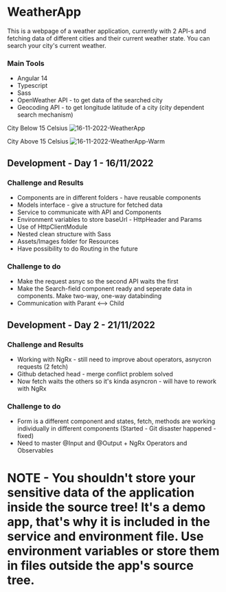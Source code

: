 # WeatherApp

This is a webpage of a weather application, currently with 2 API-s and fetching data of different cities and their current weather state. You can search your city's current weather.

### Main Tools
- Angular 14
- Typescript
- Sass
- OpenWeather API - to get data of the searched city
- Geocoding API - to get longitude latitude of a city (city dependent search mechanism)

City Below 15 Celsius
![16-11-2022-WeatherApp](https://user-images.githubusercontent.com/88943189/202256058-2b65c2fa-cd40-48d6-8ca5-c5d7375fe33c.png)

City Above 15 Celsius
![16-11-2022-WeatherApp-Warm](https://user-images.githubusercontent.com/88943189/202256363-efab44a1-67fb-4f06-afbe-ca869b5c1edb.png)

## Development - Day 1 - 16/11/2022

### Challenge and Results
- Components are in different folders - have reusable components
- Models interface - give a structure for fetched data
- Service to communicate with API and Components
- Environment variables to store baseUrl - HttpHeader and Params
- Use of HttpClientModule
- Nested clean structure with Sass
- Assets/Images folder for Resources
- Have possibility to do Routing in the future

### Challenge to do
- Make the request asnyc so the second API waits the first
- Make the Search-field component ready and seperate data in components. Make two-way, one-way databinding
- Communication with Parant <--> Child

## Development - Day 2 - 21/11/2022

### Challenge and Results
- Working with NgRx - still need to improve about operators, asnycron requests (2 fetch)
- Github detached head - merge conflict problem solved
- Now fetch waits the others so it's kinda asyncron - will have to rework with NgRx

### Challenge to do
- Form is a different component and states, fetch, methods are working individually in different components (Started - Git disaster happened - fixed)
- Need to master @Input and @Output + NgRx Operators and Observables

# NOTE - You shouldn't store your sensitive data of the application inside the source tree! It's a demo app, that's why it is included in the service and environment file. Use environment variables or store them in files outside the app's source tree.
